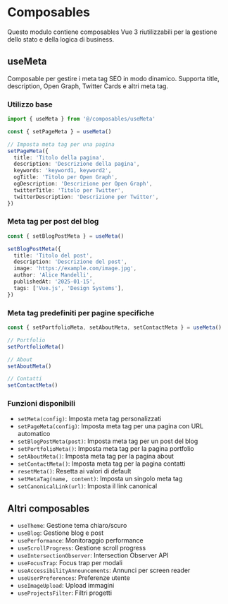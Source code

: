# Composables

Questo modulo contiene composables Vue 3 riutilizzabili per la gestione dello stato e della logica di business.

## useMeta

Composable per gestire i meta tag SEO in modo dinamico. Supporta title, description, Open Graph, Twitter Cards e altri meta tag.

### Utilizzo base

```typescript
import { useMeta } from '@/composables/useMeta'

const { setPageMeta } = useMeta()

// Imposta meta tag per una pagina
setPageMeta({
  title: 'Titolo della pagina',
  description: 'Descrizione della pagina',
  keywords: 'keyword1, keyword2',
  ogTitle: 'Titolo per Open Graph',
  ogDescription: 'Descrizione per Open Graph',
  twitterTitle: 'Titolo per Twitter',
  twitterDescription: 'Descrizione per Twitter',
})
```

### Meta tag per post del blog

```typescript
const { setBlogPostMeta } = useMeta()

setBlogPostMeta({
  title: 'Titolo del post',
  description: 'Descrizione del post',
  image: 'https://example.com/image.jpg',
  author: 'Alice Mandelli',
  publishedAt: '2025-01-15',
  tags: ['Vue.js', 'Design Systems'],
})
```

### Meta tag predefiniti per pagine specifiche

```typescript
const { setPortfolioMeta, setAboutMeta, setContactMeta } = useMeta()

// Portfolio
setPortfolioMeta()

// About
setAboutMeta()

// Contatti
setContactMeta()
```

### Funzioni disponibili

- `setMeta(config)`: Imposta meta tag personalizzati
- `setPageMeta(config)`: Imposta meta tag per una pagina con URL automatico
- `setBlogPostMeta(post)`: Imposta meta tag per un post del blog
- `setPortfolioMeta()`: Imposta meta tag per la pagina portfolio
- `setAboutMeta()`: Imposta meta tag per la pagina about
- `setContactMeta()`: Imposta meta tag per la pagina contatti
- `resetMeta()`: Resetta ai valori di default
- `setMetaTag(name, content)`: Imposta un singolo meta tag
- `setCanonicalLink(url)`: Imposta il link canonical

## Altri composables

- `useTheme`: Gestione tema chiaro/scuro
- `useBlog`: Gestione blog e post
- `usePerformance`: Monitoraggio performance
- `useScrollProgress`: Gestione scroll progress
- `useIntersectionObserver`: Intersection Observer API
- `useFocusTrap`: Focus trap per modali
- `useAccessibilityAnnouncements`: Annunci per screen reader
- `useUserPreferences`: Preferenze utente
- `useImageUpload`: Upload immagini
- `useProjectsFilter`: Filtri progetti
